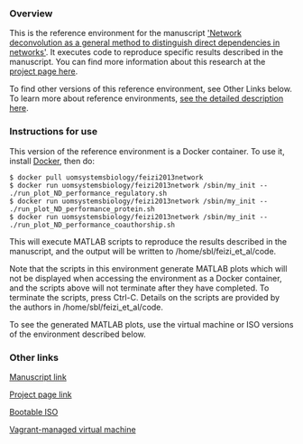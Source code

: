 ### Overview

This is the reference environment for the manuscript ['Network deconvolution as a general method to distinguish direct dependencies in networks'](https://dx.doi.org/10.1038/nbt.2635).  It executes code to reproduce specific results described in the manuscript.   You can find more information about this research at the [project page here](https://compbio.mit.edu/nd/).  

To find other versions of this reference environment, see Other Links below.  To learn more about reference environments, [see the detailed description here](https://uomsystemsbiology.github.io/reference-environments/).  

### Instructions for use

This version of the reference environment is a Docker container.  To use it, install [Docker](https://www.docker.com/), then do:

```
$ docker pull uomsystemsbiology/feizi2013network
$ docker run uomsystemsbiology/feizi2013network /sbin/my_init -- ./run_plot_ND_performance_regulatory.sh
$ docker run uomsystemsbiology/feizi2013network /sbin/my_init -- ./run_plot_ND_performance_protein.sh
$ docker run uomsystemsbiology/feizi2013network /sbin/my_init -- ./run_plot_ND_performance_coauthorship.sh
```

This will execute MATLAB scripts to reproduce the results described in the manuscript, and the output will be written to /home/sbl/feizi_et_al/code.

Note that the scripts in this environment generate MATLAB plots which will not be displayed when accessing the environment as a Docker container, and the scripts above will not terminate after they have completed.  To terminate the scripts, press Ctrl-C.  Details on the scripts are provided by the authors in /home/sbl/feizi_et_al/code. 

To see the generated MATLAB plots, use the virtual machine or ISO versions of the environment described below. 

### Other links

[Manuscript link](https://dx.doi.org/10.1038/nbt.2635)

[Project page link](https://compbio.mit.edu/nd/)

[Bootable ISO](https://dx.doi.org/10.5281/zenodo.29668)

[Vagrant-managed virtual machine](https://github.com/uomsystemsbiology/feizi2013network_reference_environment)
